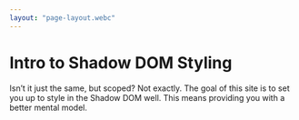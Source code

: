 ```yaml
---
layout: "page-layout.webc"
---
```


# Intro to Shadow DOM Styling

Isn’t it just the same, but scoped? Not exactly. The goal of this site
is to set you up to style in the Shadow DOM well. This means providing
you with a better mental model.
